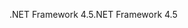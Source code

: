 <span data-ttu-id="100d2-101">.NET Framework 4.5</span><span class="sxs-lookup"><span data-stu-id="100d2-101">.NET Framework 4.5</span></span>
